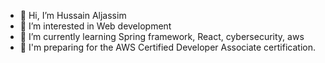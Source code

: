 - 👋 Hi, I’m Hussain Aljassim
- 👀 I’m interested in Web development
- 🌱 I’m currently learning Spring framework, React, cybersecurity, aws
- :koala: I'm preparing for the AWS Certified Developer Associate certification.

<!---
Hussain-Aqeel/Hussain-Aqeel is a ✨ special ✨ repository because its `README.md` (this file) appears on your GitHub profile.
You can click the Preview link to take a look at your changes.
--->
